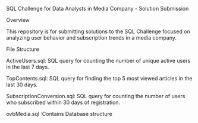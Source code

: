 SQL Challenge for Data Analysts in Media Company - Solution Submission 

Overview

This repository is for submitting solutions to the SQL Challenge focused on analyzing user behavior and subscription trends in a media company.

File Structure

ActiveUsers.sql: SQL query for counting the number of unique active users in the last 7 days.

TopContents.sql: SQL query for finding the top 5 most viewed articles in the last 30 days.

SubscriptionConversion.sql: SQL query for counting the number of users who subscribed within 30 days of registration.

ovbMedia.sql :Contains Database structure
